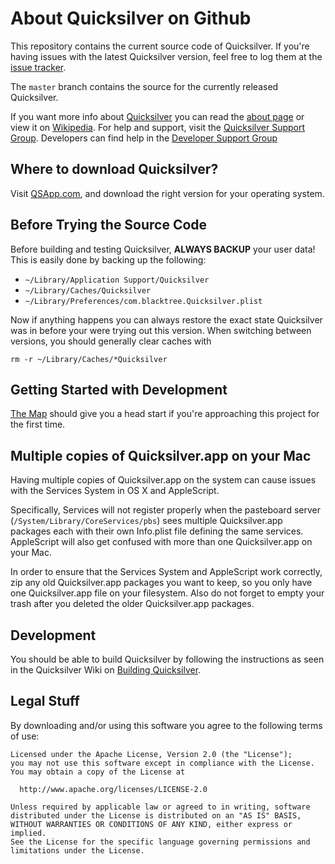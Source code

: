 # About Quicksilver on Github #

This repository contains the current source code of Quicksilver. If you're having issues with the latest Quicksilver version, feel free to log them at the [issue tracker](https://github.com/quicksilver/Quicksilver/issues). 

The `master` branch contains the source for the currently released Quicksilver.

If you want more info about [Quicksilver](http://qsapp.com) you can read the [about page](http://qsapp.com/about.php) or view it on [Wikipedia](http://en.wikipedia.org/wiki/Quicksilver_%28software%29 "Quicksilver Wikipedia article"). For help and support, visit the [Quicksilver Support Group](http://groups.google.com/group/blacktree-quicksilver "Quicksilver Google Group"). Developers can find help in the [Developer Support Group](https://groups.google.com/forum/?hl=en_US&fromgroups#!forum/quicksilver---development)

## Where to download Quicksilver? ##

Visit [QSApp.com](http://qsapp.com/download.php), and download the right version for your operating system.

## Before Trying the Source Code ##

Before building and testing Quicksilver, **ALWAYS BACKUP** your user data!  
This is easily done by backing up the following:

  * `~/Library/Application Support/Quicksilver`
  * `~/Library/Caches/Quicksilver`
  * `~/Library/Preferences/com.blacktree.Quicksilver.plist`

Now if anything happens you can always restore the exact state Quicksilver was in before your were trying out this version. When switching between versions, you should generally clear caches with

    rm -r ~/Library/Caches/*Quicksilver

## Getting Started with Development ##

[The Map](The_Map.md) should give you a head start if you're approaching this project for the first time.

## Multiple copies of Quicksilver.app on your Mac ##

Having multiple copies of Quicksilver.app on the system can cause issues with the Services System in OS X and AppleScript.

Specifically, Services will not register properly when the pasteboard server (`/System/Library/CoreServices/pbs`) sees multiple Quicksilver.app packages each with their own Info.plist file defining the same services. AppleScript will also get confused with more than one Quicksilver.app on your Mac.

In order to ensure that the Services System and AppleScript work correctly, zip any old Quicksilver.app packages you want to keep, so you only have one Quicksilver.app file on your filesystem. Also do not forget to empty your trash after you deleted the older Quicksilver.app packages.

## Development ##

You should be able to build Quicksilver by following the instructions as seen in the Quicksilver Wiki on [Building Quicksilver](http://qsapp.com/wiki/Building_Quicksilver).

## Legal Stuff ##

By downloading and/or using this software you agree to the following terms of use:

    Licensed under the Apache License, Version 2.0 (the "License");
    you may not use this software except in compliance with the License.
    You may obtain a copy of the License at
    
      http://www.apache.org/licenses/LICENSE-2.0
    
    Unless required by applicable law or agreed to in writing, software
    distributed under the License is distributed on an "AS IS" BASIS,
    WITHOUT WARRANTIES OR CONDITIONS OF ANY KIND, either express or implied.
    See the License for the specific language governing permissions and
    limitations under the License.
